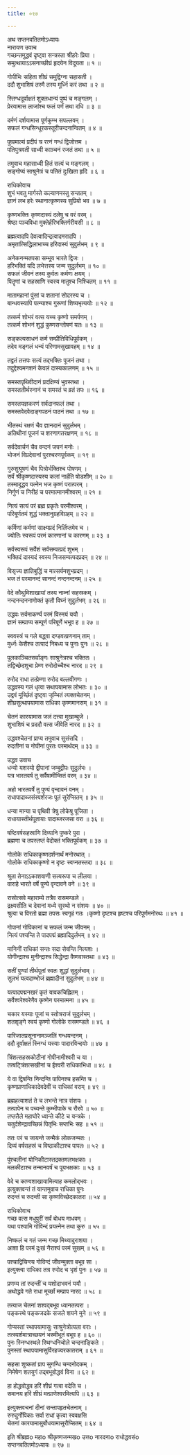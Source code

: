 ```yaml
---
title: ०९७

---
```

अथ सप्तनवतितमोऽध्यायः  
नारायण उवाच  
गच्छन्तमुद्धवं दृष्ट्वा सन्त्रस्ता श्रीहरेः प्रिया ।  
समुत्थायाऽऽसनाच्छीघ्रं हृदयेन विदूयता ॥ १ ॥  
  
गोपीभिः सहिता शीघ्रं समुद्विग्ना सहासती ।  
ददौ शुभाशिषं तस्मै तस्य मूर्ध्नि करं तथा ॥ २ ॥  
  
स्तिग्धदूर्वाक्षतं शुक्लधान्यं पुष्पं च मङ्गलम् ।  
प्रेरयामास लाजांश्च फलं पर्णं तथा दधि ॥ ३ ॥  
  
दर्मणं दर्शयामास पूर्णकुम्भ सपल्लवम् ।  
सफलं गन्धसिन्धूरकस्तूरीचन्दनान्वितम् ॥ ४ ॥  
  
पुष्पमाल्यं प्रदीपं च रत्नं गन्धं द्विजोत्तम ।  
पतिपुत्रवती साध्वी काञ्चनं रजतं तथा ॥ ५ ॥  
  
तमुवाच महासाध्वी हितं सत्यं च मङ्गलम् ।  
सङ्गोप्यं साश्रुनेत्रं च पतितं दुःखिता हृदि ॥ ६ ॥  
  
राधिकोवाच  
शुभं भवतु मार्गस्ते कल्याणमस्तु सन्ततम् ।  
ज्ञानं लभ हरेः स्थानात्कृष्णस्य सुप्रियो भव ॥ ७ ॥  
  
कृष्णभक्तिः कृष्णदास्यं दलेषु च वरं वरम् ।  
श्रेष्ठा पञ्चविधा मुक्तेर्हरिभक्तिर्गरीयसी ॥ ८ ॥  
  
ब्रह्मत्वादपि देवत्वादिन्द्रत्वादमरादपि ।  
अमृतात्सिद्धिलाभाच्च हरिदास्यं सुदुर्लभम् ॥ ९ ॥  
  
अनेकनन्मतपसा सम्भूय भारते द्विजः ।  
हरिभक्तिं यदि लभेत्तस्य जन्म सुदुर्लभम् ॥ १० ॥  
सफलं जीवनं तस्य कुर्वतः कर्मणः क्षयम् ।  
पितॄणां च सहस्राणि स्वस्य मातुश्च निश्चितम् ॥ ११ ॥  
  
मातामहानां पुंसां च शतानां सोदरस्य च ।  
बान्धवस्यापि पत्न्याश्च गुरूणां शिष्यभृत्ययोः ॥ १२ ॥  
  
तत्कर्म शोभरं वत्स यच्च कृष्णो समर्पणम् ।  
तत्कर्म शोभनं शुद्धं कुष्णसन्तोषणं यतः ॥ १३ ॥  
  
सङ्कल्पसाधनं कर्म सम्प्रीतिविधिपूर्वकम् ।  
तदेव मङ्गलं धन्यं परिणामसुखावहम् ॥ १४ ॥  
  
तद्व्रतं तत्तपः सत्यं तद्भक्तिः पूजनं तथा ।  
तदुद्देश्यमनशनं केवलं दास्यकालणम् ॥ १५ ॥  
  
समस्तपृथिवीदानं प्रदक्षिण्यं भुवस्तथा ।  
समस्ततीर्थस्नानं च समस्तं च व्रतं तपः ॥ १६ ॥  
  
समस्तयज्ञकरणं सर्वदानफलं तथा ।  
समस्तवेदवेदाङ्गपठनं पाठनं तथा ॥ १७ ॥  
  
भीतस्थं रक्षणं चैव ज्ञानदानं सुदुर्लभम् ।  
अतिथीनां पूजनं च शरणागतरक्षणम् ॥ १८ ॥  
  
सर्वदेवार्चनं चैव वन्दनं जपनं मनोः ।  
भोजनं विप्रदेवानां पुरश्चरणपूर्वकम् ॥ १९ ॥  
  
गुरुशुश्रूषणं चैव पित्रोर्भक्तिश्च पोषणम् ।  
सर्वं श्रीकृष्णदास्यस्य कलां नार्हति षोडशीम् ॥ २० ॥  
तस्मादुद्धव यत्नेन भज कृष्णं परात्परम् ।  
निर्गुणं च निरीहं च परमात्मानमीश्वरम् ॥ २१ ॥  
  
नित्यं सत्यं परं ब्रह्म प्रकृतेः परमीश्वरम् ।  
परिबूर्णतमं शुद्धं भक्तानुग्रहविग्रहम् ॥ २२ ॥  
  
कर्मिणां कर्मणां साक्ष्यप्रदं निर्लिप्तमेव च ।  
ज्योतिः स्वरूपं परमं कारणानां च कारणम् ॥ २३ ॥  
  
सर्वस्वरूपं सर्वेशं सर्वसम्पत्प्रदं शुभम् ।  
भक्तिदं दास्यदं स्वस्य निजसम्पत्पदप्रदम् ॥ २४ ॥  
  
विसृज्य ज्ञातिबुद्धिं च मात्सर्यमशुभप्रदम् ।  
भज तं परमानन्दं सानन्दं नन्दनन्दनम् ॥ २५ ॥  
  
वेदे कौथुमिशाखायां तस्य नाम्नां सहस्रकम् ।  
नन्दनन्दननामोक्तं कृतौ विघ्नं सुदुर्लभम् ॥ २६ ॥  
  
उद्धवः सर्वमाकर्ण्य परमं विस्मयं ययौ ।  
ज्ञानं सम्प्राप्य सम्पूर्ण परिबूर्णे भभूव ह ॥ २७ ॥  
  
स्ववस्त्रं च गले बद्ध्वा दण्डवत्प्रणनाम् ताम् ।  
मुर्ध्नः केशैश्च तत्पादं निबध्य च पुनाः पुनः ॥ २८ ॥  
  
पुलकाञ्चितसर्वाङ्गः साश्रुनेत्रश्च भक्तितः ।  
तद्विच्छेदशुचा प्रेम्ण रुरोदोच्चैश्च नारद ॥ २९ ॥  
  
रुरोद राधा तत्प्रेम्णा रुरोद बल्लवीगणः ।  
उद्धवस्य गलं धृत्वा सथापयामास लोभतः ॥ ३० ॥  
उद्ववं मूर्च्छितं दृष्ट्वा जृम्भितं त्यक्तचेतनम् ।  
शीघ्रसुत्थापयामास राधिका कृष्णमानसम् ॥ ३१ ॥  
  
चेतनं कारयामास जलं दत्त्वा मुखाम्बुजे ।  
शुभाशिषं च प्रददौ वत्स जीवेति नारद ॥ ३२ ॥  
  
उद्धवश्चेतनां प्राप्य तमुवाच सुसंसदि ।  
रुदतीनां च गोपीनां पुरतः परमार्थदम् ॥ ३३ ॥  
  
उद्धव उवाच  
धन्यो यशस्यो द्वीपानां जम्बुद्वीपः सुदुर्लभः ।  
यत्र भारतवर्ष तु सर्वैषामीप्सितं वरम् ॥ ३४ ॥  
  
अहो भारतवर्षे तु पुण्यं वृन्दावनं वनम् ।  
राधापादाब्जसंस्पर्शरजः पूतं सुरेप्सितम् ॥ ३५ ॥  
  
धन्या मान्या च पृथिवी त्रेषु लोकेषु पूजिता ।  
राधायास्तीर्थपूतायाः पादाब्जरजसा वरा ॥ ३६ ॥  
  
षष्टिवर्षसहस्राणि दिव्यानि पुष्करे पुरा ।  
ब्रह्मणा च तपस्तप्तं वेदोक्तं भक्तिपूर्वकम् ॥ ३७ ॥  
  
गोलोके राधिकाकृष्णदर्शनार्थं मनोरथात् ।  
गोलोके राधिकाकृष्णो न दृष्टः स्वप्नतस्तदा ॥ ३८ ॥  
  
श्रुता तेनाऽऽकाशवाणी सत्यरूपा च लीलया ।  
वाराहे भारते वर्षे पुण्ये वृन्दावने वने ॥ ३९ ॥  
  
रासोत्सवे महाराम्ये तत्रैव रासमण्डले ।  
द्रक्ष्यसीति च देवानां मध्ये सुस्थो न संशयः ॥ ४० ॥  
श्रुत्वा च विरतो ब्रह्मा तपसः स्वगृहं गतः ।कृष्णो दृष्टश्च हृष्टश्च परिपूर्णमनोरथः ॥ ४१ ॥  
  
गोपानां गोपिकानां च सफलं जन्म जीवनम् ।  
नित्यं पश्यन्ति ते पादपद्मं ब्रह्मादिदुर्लभम् ॥ ४२ ॥  
  
मानिनीं राधिकां सन्तः सदा सेवन्ति नित्यशः ।  
योगीन्द्राश्च मुनीन्द्राश्च सिद्धेन्द्रा वैष्णवास्तथा ॥ ४३ ॥  
  
सतीं पुण्यां तीर्थपूतां स्वतः शुद्धां सुदुर्लभाम् ।  
सुलभं यत्वदाम्भोजं ब्रह्मादीनां सुदुर्लभम् ॥ ४४ ॥  
  
यत्पादपद्मनखरं कृतं यावकचिह्नितम् ।  
सर्वेश्वरेश्वरेणैव कृष्णेन परमात्मना ॥ ४५ ॥  
  
चकार यस्याः पूजां च स्तोत्रराजं सुदुर्लभम् ।  
शतशृङ्गे स्वयं कृष्णो गोलोके रासमण्डले ॥ ४६ ॥  
  
पारिजातप्रसूनानामञ्जलिं गन्धयन्दनम् ।  
ददौ दूर्वाक्षतं स्निग्धं यस्याः पादारविन्दयोः ॥ ४७ ॥  
  
त्रिंशत्सहस्रकोटीनां गोपीनामीश्वरी च या ।  
तत्षट्त्रिंशत्सखीनां च ईश्वरी राधिकाभिधा ॥ ४८ ॥  
  
ये वा द्विषन्ति निन्दन्ति पापिनश्च हसन्ति च ।  
कृष्णप्राणाधिकादेवदेवीं च राधिकां वराम् ॥ ४९ ॥  
  
ब्रह्महत्याशतं ते च लभन्ते नात्र संशयः ।  
तत्पापेन च पच्यन्ते कुम्भीपाके च रौरवे ॥ ५० ॥  
तप्ततैले महाघोरे ध्वान्ते कीटे च यन्त्रके ।  
चतुर्दशेन्द्रावच्छिन्नं पितृभिः सप्तभिः सह ॥ ५१ ॥  
  
ततः परं च जायन्ते जन्मैकं लोकजन्मतः ।  
दिव्यं वर्षसहस्रं च विष्ठाकीटाश्च पापतः ॥ ५२ ॥  
  
पुंश्चलीनां योनिकीटास्तद्रक्तमलभक्षकाः ।  
मलकीटाश्च तन्मानवर्षं च पूयभक्षकाः ॥ ५३ ॥  
  
वेदे च काण्वशाखायामित्याह कमलोद्भवः ।  
इत्युक्तवन्तं तं यान्तमुवाच राधिका पुनः  
रुदन्तं च रुदन्ती सा कृष्णविच्छेदकातरा ॥ ५४ ॥  
  
राधिकोवाच  
गच्छ वत्स मधुपुरीं सर्वं बोधय माधवम् ।  
यथा पश्यामि गोविन्दं प्रयत्नेन तथा कुरु ॥ ५५ ॥  
  
निष्फलं च गतं जन्म गच्छ मिथ्यादुराशया ।  
आशा हि परमं दुःखं नैराश्यं परमं सुखम् ॥ ५६ ॥  
  
पश्चाद्विचिन्त्य गोविन्दं जीवन्मुक्ता बभूव सा ।  
इत्युक्त्वा राधिका तत्र रुरोद च भृशं पुनः ॥ ५७ ॥  
  
प्रणम्य तां रुदन्तीं च यशोदाभवनं ययौ ।  
अथोद्धवे गते राधा मूर्च्छां मम्प्राप नारद ॥ ५८ ॥  
  
तत्याज चेतनां शश्वद्बभूव ध्यानतत्परा ।  
पङ्कस्थे पङ्कजदके सजले शयने मुने ॥ ५९ ॥  
  
गोप्यस्तां स्थापयामासुः साश्रुनेत्रोत्पला वराः ।  
तत्स्पर्शमात्राच्छयनं भस्मीभूतं बभूव ह ॥ ६० ॥  
पुनः स्निग्धस्थले स्थिग्धनिचोले चन्दनाङ्किते ।  
पुनस्तां स्थापयामासुर्विरहज्वरकातराम् ॥ ६१ ॥  
  
सहसा शुष्कतां प्राप सुगन्धि चन्दनोदकम् ।  
निमेषेण शतयुगं तद्बभूवोद्धवं विना ॥ ६२ ॥  
  
हा होद्धवोद्धव हरिं शीघ्रं गत्वा वदेति च ।  
समानय हरिं शीघ्रं मत्प्राणेश्वरमित्यपि ॥ ६३ ॥  
  
इत्युक्तवचनां दीनां सन्तापहृतचेतनाम् ।  
रुरुदुर्गोपिकाः सर्वा राधां कृत्वा स्ववक्षसि  
चेतनां कारयामासुर्बोधयामासुरौप्सितम् ॥ ६४ ॥  
  
इति श्रीब्रह्मo महाo श्रीकृष्णजन्मखo उत्तo नारदनाo राधोद्धवसंo  
सप्तनवतितमोऽध्यायः ॥ ९७ ॥